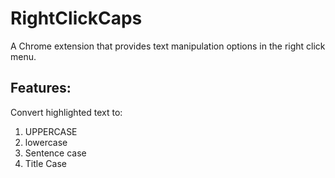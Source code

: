 # RightClickCaps
A Chrome extension that provides text manipulation options in the right click menu.

## Features:
Convert highlighted text to:
1) UPPERCASE
2) lowercase
3) Sentence case
4) Title Case
